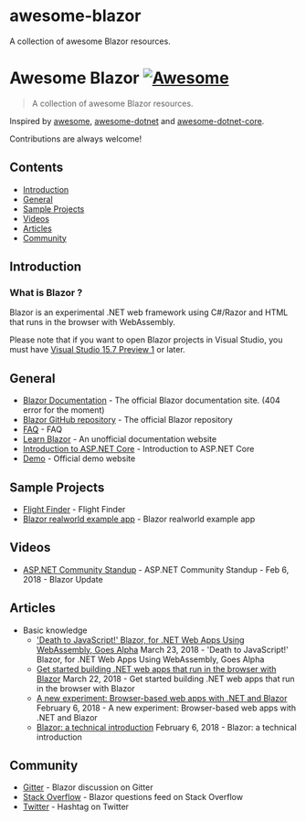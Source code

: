 # awesome-blazor
A collection of awesome Blazor resources.

# Awesome Blazor [![Awesome](https://cdn.rawgit.com/sindresorhus/awesome/d7305f38d29fed78fa85652e3a63e154dd8e8829/media/badge.svg)](https://github.com/sindresorhus/awesome)

> A collection of awesome Blazor resources.

Inspired by [awesome](https://github.com/sindresorhus/awesome), [awesome-dotnet](https://github.com/quozd/awesome-dotnet) and [awesome-dotnet-core](https://github.com/thangchung/awesome-dotnet-core).

Contributions are always welcome! 

## Contents
* [Introduction](#introduction)
* [General](#general)
* [Sample Projects](#sample-projects)
* [Videos](#videos)
* [Articles](#articles)
* [Community](#community)

## Introduction
### What is Blazor ?
Blazor is an experimental .NET web framework using C#/Razor and HTML that runs in the browser with WebAssembly.

Please note that if you want to open Blazor projects in Visual Studio, you must have [Visual Studio 15.7 Preview 1](https://www.visualstudio.com/vs/preview/) or later.

## General
* [Blazor Documentation](https://docs.microsoft.com/en-us/aspnet/core/client-side/blazor) - The official Blazor documentation site. (404 error for the moment)
* [Blazor GitHub repository](https://github.com/aspnet/Blazor) - The official Blazor repository
* [FAQ](https://github.com/aspnet/Blazor/wiki/FAQ) - FAQ
* [Learn Blazor](https://learn-blazor.com) - An unofficial documentation website
* [Introduction to ASP.NET Core](https://docs.microsoft.com/en-us/aspnet/core/) - Introduction to ASP.NET Core
* [Demo](https://blazor-demo.github.io/) - Official demo website

## Sample Projects
* [Flight Finder](https://github.com/aspnet/samples/tree/master/samples/aspnetcore/blazor) - Flight Finder
* [Blazor realworld example app](https://github.com/torhovland/blazor-realworld-example-app) - Blazor realworld example app

## Videos
* [ASP.NET Community Standup](https://www.youtube.com/watch?v=Ta_qXpXQqGQ) - ASP.NET Community Standup - Feb 6, 2018 - Blazor Update

## Articles
* Basic knowledge
  * ['Death to JavaScript!' Blazor, for .NET Web Apps Using WebAssembly, Goes Alpha](https://visualstudiomagazine.com/articles/2018/03/23/blazor-alpha.aspx) March 23, 2018 - 'Death to JavaScript!' Blazor, for .NET Web Apps Using WebAssembly, Goes Alpha
  * [Get started building .NET web apps that run in the browser with Blazor](https://blogs.msdn.microsoft.com/webdev/2018/03/22/get-started-building-net-web-apps-in-the-browser-with-blazor/) March 22, 2018 - Get started building .NET web apps that run in the browser with Blazor
  * [A new experiment: Browser-based web apps with .NET and Blazor](https://blogs.msdn.microsoft.com/webdev/2018/02/06/blazor-experimental-project/) February 6, 2018 - A new experiment: Browser-based web apps with .NET and Blazor
  * [Blazor: a technical introduction](http://blog.stevensanderson.com/2018/02/06/blazor-intro/) February 6, 2018 - Blazor: a technical introduction
  
## Community
* [Gitter](https://gitter.im/aspnet/Blazor) - Blazor discussion on Gitter
* [Stack Overflow](https://stackoverflow.com/questions/tagged/blazor) - Blazor questions feed on Stack Overflow
* [Twitter](https://twitter.com/hashtag/blazor) - Hashtag on Twitter